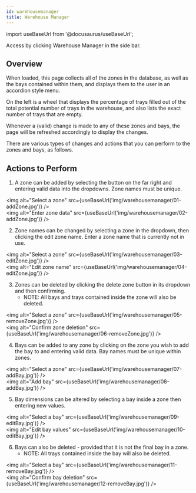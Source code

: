 ```yaml
---
id: warehousemanager
title: Warehouse Manager
---
```

import useBaseUrl from '@docusaurus/useBaseUrl';

Access by clicking Warehouse Manager in the side bar.


## Overview

When loaded, this page collects all of the zones in the database, as well as the bays contained within them, and displays them to the user in an accordion style menu.

On the left is a wheel that displays the percentage of trays filled out of the total potential number of trays in the warehouse, and also lists the exact number of trays that are empty.

Whenever a (valid) change is made to any of these zones and bays, the page will be refreshed accordingly to display the changes.

There are various types of changes and actions that you can perform to the zones and bays, as follows.

## Actions to Perform

1. A zone can be added by selecting the button on the far right and entering valid data into the dropdowns. Zone names must be unique.

<img alt="Select a zone" src={useBaseUrl('img/warehousemanager/01-addZone.jpg')} />  
<img alt="Enter zone data" src={useBaseUrl('img/warehousemanager/02-addZone.jpg')} />  

2. Zone names can be changed by selecting a zone in the dropdown, then clicking the edit zone name. Enter a zone name that is currently not in use.

<img alt="Select a zone" src={useBaseUrl('img/warehousemanager/03-editZone.jpg')} />  
<img alt="Edit zone name" src={useBaseUrl('img/warehousemanager/04-editZone.jpg')} />  

3. Zones can be deleted by clicking the delete zone button in its dropdown and then confirming.
    * NOTE: All bays and trays contained inside the zone will also be deleted.
    
<img alt="Select a zone" src={useBaseUrl('img/warehousemanager/05-removeZone.jpg')} />  
<img alt="Confirm zone deletion" src={useBaseUrl('img/warehousemanager/06-removeZone.jpg')} /> 

4. Bays can be added to any zone by clicking on the zone you wish to add the bay to and entering valid data. Bay names must be unique within zones.

<img alt="Select a zone" src={useBaseUrl('img/warehousemanager/07-addBay.jpg')} />  
<img alt="Add bay" src={useBaseUrl('img/warehousemanager/08-addBay.jpg')} /> 

5. Bay dimensions can be altered by selecting a bay inside a zone then entering new values.

<img alt="Select a bay" src={useBaseUrl('img/warehousemanager/09-editBay.jpg')} />  
<img alt="Edit bay values" src={useBaseUrl('img/warehousemanager/10-editBay.jpg')} /> 

6. Bays can also be deleted - provided that it is not the final bay in a zone.
    * NOTE: All trays contained inside the bay will also be deleted.
    
<img alt="Select a bay" src={useBaseUrl('img/warehousemanager/11-removeBay.jpg')} />  
<img alt="Confirm bay deletion" src={useBaseUrl('img/warehousemanager/12-removeBay.jpg')} />
